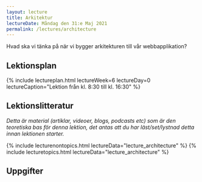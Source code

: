 ```yaml
---
layout: lecture
title: Arkitektur
lectureDate: Måndag den 31:e Maj 2021
permalink: /lectures/architecture
---
```


Hvad ska vi tänka på när vi bygger arkitekturen till vår webbapplikation?

## Lektionsplan

{% include lectureplan.html lectureWeek=6 lectureDay=0 lectureCaption="Lektion från kl. 8:30 till kl. 16:30" %}

## Lektionslitteratur
*Detta är material (artiklar, videoer, blogs, podcasts etc) som är den teoretiska bas för denna lektion, det antas att du har läst/set/lystnad detta innan lektionen starter.*

{% include lecturenontopics.html lectureData="lecture_architecture" %}
{% include lecturetopics.html lectureData="lecture_architecture" %}

## Uppgifter
